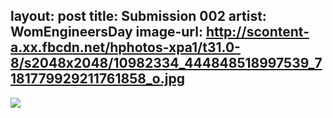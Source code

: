 layout: post
title: Submission 002
artist: WomEngineersDay
image-url: http://scontent-a.xx.fbcdn.net/hphotos-xpa1/t31.0-8/s2048x2048/10982334_444848518997539_7181779929211761858_o.jpg
---

![](http://scontent-a.xx.fbcdn.net/hphotos-xpa1/t31.0-8/s2048x2048/10982334_444848518997539_7181779929211761858_o.jpg)


